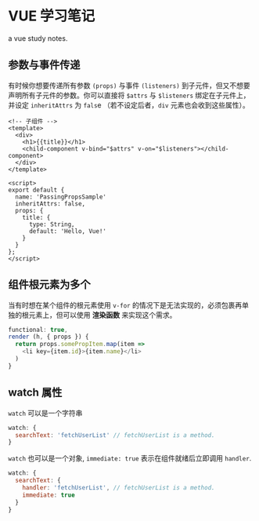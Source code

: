 # VUE 学习笔记
a vue study notes.
## 参数与事件传递
有时候你想要传递所有参数 `(props)` 与事件 `(listeners)` 到子元件，但又不想要声明所有子元件的参数。你可以直接将 `$attrs` 与 `$listeners` 绑定在子元件上，并设定 `inheritAttrs` 为 `fals`e （若不设定后者，`div` 元素也会收到这些属性）。

```vue
<!-- 子组件 -->
<template>
  <div>
    <h1>{{title}}</h1>
    <child-component v-bind="$attrs" v-on="$listeners"></child-component>
  </div>
</template>

<script>
export default {
  name: 'PassingPropsSample'
  inheritAttrs: false,
  props: {
    title: {
      type: String,
      default: 'Hello, Vue!'
    }
  }
};
</script>
```
## 组件根元素为多个
当有时想在某个组件的根元素使用 `v-for` 的情况下是无法实现的，必须包裹再单独的根元素上，但可以使用 **渲染函数** 来实现这个需求。
```javascript
functional: true,
render (h, { props }) {
  return props.somePropItem.map(item =>
    <li key={item.id}>{item.name}</li>
  )
}
```
## watch 属性
`watch` 可以是一个字符串
```javascript
watch: {
  searchText: 'fetchUserList' // fetchUserList is a method.
}
```
`watch` 也可以是一个对象, `immediate: true` 表示在组件就绪后立即调用 `handler`.
```javascript
watch: {
  searchText: {
    handler: 'fetchUserList', // fetchUserList is a method.
    immediate: true
  }
}
```
